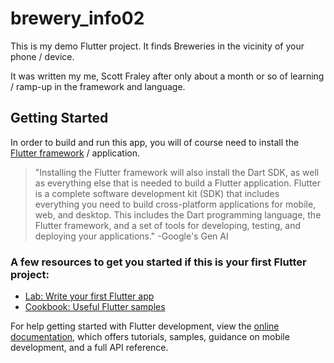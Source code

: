 # brewery_info02

This is my demo Flutter project. It finds Breweries in the vicinity of your phone / device.

It was written my me, Scott Fraley after only about a month or so of learning / ramp-up in the framework and language.

## Getting Started

In order to build and run this app, you will of course need to install the [Flutter framework](https://docs.flutter.dev/get-started/install) / application.

> "Installing the Flutter framework will also install the Dart SDK, as well as everything else that is needed to build a Flutter application. Flutter is a complete software development kit (SDK) that includes everything you need to build cross-platform applications for mobile, web, and desktop. This includes the Dart programming language, the Flutter framework, and a set of tools for developing, testing, and deploying your applications." -Google's Gen AI


### A few resources to get you started if this is your first Flutter project:

- [Lab: Write your first Flutter app](https://docs.flutter.dev/get-started/codelab)
- [Cookbook: Useful Flutter samples](https://docs.flutter.dev/cookbook)

For help getting started with Flutter development, view the
[online documentation](https://docs.flutter.dev/), which offers tutorials,
samples, guidance on mobile development, and a full API reference.

